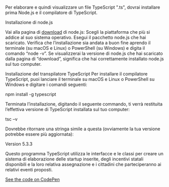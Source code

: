 Per elaborare e quindi visualizzare un file TypeScript ".ts", dovrai installare prima Node.js e il compilatore di TypeScript.

Installazione di node.js

Vai alla pagina di [download](https://nodejs.org/en/download/) di node.js: 
Scegli la piattaforma che più si addice al suo sistema operativo.
Esegui il pacchetto node.js che hai scaricato.
Verifica che l’installazione sia andata a buon fine aprendo il terminale (su macOS e Linux) o PowerShell (su Windows) e digita il comando “node -v”. 
Se visualizzerai la versione di node.js che hai scaricato dalla pagina di “download”, significa che hai correttamente installato node.js sul tuo computer.

Installazione del transpilatore TypeScript
Per installare il compilatore TypeScript, puoi lanciare il terminale su macOS e Linux o PowerShell su Windows e digitare i comandi seguenti:

npm install -g typescript

Terminata l’installazione, digitando il seguente commando, ti verrà restituita l’effettiva versione di TypeScript installata sul tuo computer:

tsc –v

Dovrebbe ritornare una stringa simile a questa (ovviamente la tua versione potrebbe essere più aggiornata):

Version 5.3.3

Questo programma TypeScript utilizza le interfacce e le classi per creare un sistema di elaborazione delle startup inserite, degli incentivi statali 
disponibili e la loro relativa assegnazione e i cittadini che parteciperanno ai relativi eventi proposti.

[See the code on CodePen](https://codepen.io/marcellocomandulli/pen/QWXaNdZ)
